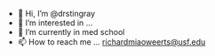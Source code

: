 - 👋 Hi, I’m @drstingray
- 👀 I’m interested in ...
- 🌱 I’m currently in med school
- 📫 How to reach me ... richardmiaoweerts@usf.edu

<!---
drstingray/drstingray is a ✨ special ✨ repository because its `README.md` (this file) appears on your GitHub profile.
You can click the Preview link to take a look at your changes.
--->
